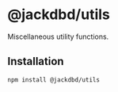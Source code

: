 # @jackdbd/utils

Miscellaneous utility functions.

## Installation

```sh
npm install @jackdbd/utils
```
